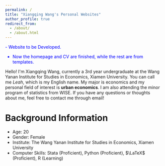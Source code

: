 ```yaml
---
permalink: /
title: "Xiangqing Wang's Personal Websites"
author_profile: true
redirect_from: 
  - /about/
  - /about.html
---
```


<font color=blue>
- Website to be Developed. 
  
- Now the homepage and CV are finished, while the rest are from templates.
</font>

Hello! I'm Xiangqing Wang, currently a 3rd year undergraduate at the Wang Yanan Institute for Studies in Economics, Xiamen University. You can call me *Leah*, which is my English name. My major is economics and my personal field of interest is **urban economics**. I am also attending the minor program of statistics from WISE. If you have any questions or thoughts about me, feel free to contact me through email!

Background Information
=====
- Age: 20
- Gender: Female
- Institute: The Wang Yanan Institute for Studies in Economics, Xiamen University
- Computer Skills: Stata (Proficient), Python (Proficient), $\LaTeX$ (Proficient), R (Learning)
